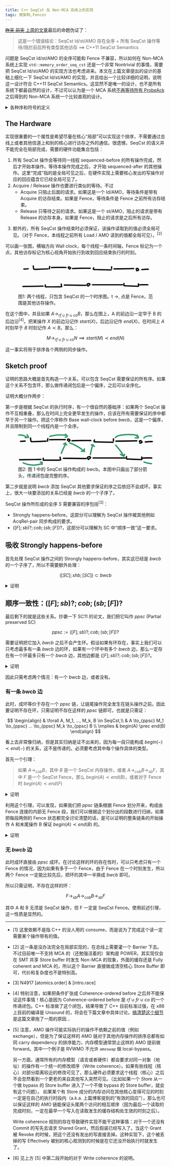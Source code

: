 ```yaml
---
title: C++ SeqCst 在 Non-MCA 系统上的实现
tags: 微架构,Fences
---
```


[<del>昨天</del> <del>前天</del> 上周的文章](seqcst-fences)最后的命题伪证了：

> 这是一个错误结论：SeqCst ld/st/AMO 存在全序 + 所有 SeqCst 操作等待/阻拦前后所有类型其他访存 $\implies$ C++11 SeqCst Semantics

问题是 SeqCst ld/st/AMO 的全序可能和 Fence 不兼容，所以如何在 Non-MCA 系统上实现 `std::memory_order_seq_cst` 还是一个非常 Nontrivial 的事情，需要把 SeqCst ld/st/AMO 的实现方法也考虑进来。本文在上篇文章提出的设计的基础上细化一下 SeqCst ld/st/AMO 的实现，并且给出一个比较详细的证明，说明这一设计符合 C++11 SeqCst Semantics。这显然不是唯一的设计，也不是所有系统下都最自然的设计，不过可以认为是一个 MCA 系统[不再等待所有 ProbeAck](mca) 之后得到的 Non-MCA 系统一个比较直观的设计。

<details>
<summary>各种序和符号的定义</summary>

- $co$: Coherence order，和 C++ 标准中的 Modification order 基本同义。
- $rf$: Read-from，$W \to_{rf} R$ 表示 R 读到了 W 的值，可以理解为 “W 早于 R”。
- $fr$: From-read，部分文献称为 Read-before ($rb$)，$R \to_{fr} W$ 表示 R 读到了 W 在 $co$ 序之前某个操作写入的值，可以理解为“R 早于 W”
- $sw$: Synchronize-with，在本文中狭义解释为一个 Release 操作写入的值被一个 Acquire 操作读到。标准库中有别的 $sw$ 操作，这里不做讨论。
- $cob$: Coherence-ordered before
- $bwcb, ra, ppsc$ 都是本文中定义的关系，分别指 Base wall-clock before, read-after 和 partial preserved SC

分号 ($;$) 表示关系连接，即：

$$
a ; b := \{ (X, Y) \in dom(a) \times codom(b) \mid exists Z, XaZ \land ZbY \}
$$

中括号 ($[S]$) 表示 S 类型的操作上的 Identity 关系，即：

$$
[S] := \{ (X, X) \mid X \in S \}
$$

中括号可以用于固定一个序的两端，例如 $[F]; sb; [F]$ 表示 $sb$ 关系中两端都是 Fence ($F$) 的子关系。
</details>

## The Hardware

实现很重要的一个属性是希望尽量在核心“局部”可以实现这个排序，不需要通过总线上或者其他信道上和别的核心进行访存之外的通信。很遗憾，SeqCst 的语义并不能完全在局部完成，需要的硬件功能集合包括：

1. 所有 SeqCst 操作会等待同一线程 sequenced-before 的所有操作完成，然后才开始本操作。等待本操作完成之后，才开始 sequenced-after 的其他操作。这里“完成”指的是全局可见之后，在硬件实现上需要核心发出的写操作对应的回应蕴含它已经全局可见了。
2. Acquire / Release 操作也要进行类似的等待。不过
    - Acquire 只阻止后面的请求。如果这是一个 ld/AMO，等待条件是带有 Acquire 的访存结束。如果是 Fence，等待条件是 Fence 之前所有访存结束。
    - Release 只等待之前的请求。如果这是一个 st/AMO，阻止的请求是带有 Release 的访存本身。如果是 Fence，阻止的请求是之后所有访存。
<!-- - 额外的，需要 SeqCst st/AMO 操作的全局可见顺序一致。<sup>[2]</sup> -->
3. 额外的，所有 SeqCst 操作结束时必须保证，该操作读取到的值必须全局可见。（对于 Fence，本线程之前所有 Load / AMO 读到的值都全局可见）。<sup>[2]</sup>

可以画一张图，横轴方向 Wall clock，每个线程一条时间轴，Fence 标记为一个点，其他访存标记为核心视角开始执行到收到回应结束执行的时刻。

<figure>
<svg class="inline-svg" xmlns="http://www.w3.org/2000/svg" viewBox="0 0 537 132"><path d="M58.04099965,24.2125931c.01831612,2.39700308.24411632,4.78380396.65564577,7.14554487.37011111,2.12404375.802947,4.46936069,1.78459699,6.40858703,1.13087712,2.234021,3.2974553,2.67184596,5.59620868,2.59166984,2.49481719-.08701445,4.98941147-.18098224,7.48410535-.27147286,9.72933688-.35291455,19.45867378-.70582851,29.1880107-1.05874224,5.57150059-.2020959,11.14300119-.40419172,16.71450179-.60628755,3.20801233-.11636468,3.22339567-5.11692268,0-5-17.95707908.65135966-35.92195827,1.52692424-53.88555819,1.95460085-.1172196.00279076-.62255603.06974832-.76787875.00563999-.18572709-.08193249.05585847.06634112.07680309.09396291-.14822435-.19547841-.23404742-.72871135-.2934682-.92370633-.33900682-1.11248345-.62374045-2.24192328-.85815398-3.38093255-.47263724-2.29653209-.67690801-4.61563242-.69481325-6.95886395-.0245744-3.21601439-5.02463133-3.22346514-5,0h0Z"/><path d="M123.54917305,25.71627823c-1.03128451,3.18371748-1.43214314,6.61611863-1.13397013,9.95022993.11617157,1.29900736,1.06661474,2.5642015,2.5,2.5,1.25466478-.05619659,2.62474984-1.10507208,2.5-2.5-.1372401-1.53459148-.12966177-3.07764058.03685816-4.60975581.00919655-.0866428.01904614-.17321213.02954876-.25970799.03516862-.27940424.02814408-.23063387-.02107363.1463111-.02518379-.1468121.05613941-.37385317.0799431-.51660737.06210037-.37242491.1332162-.74328349.21341405-1.11223578.16666532-.76674812.37491114-1.52267809.61667486-2.26903602.40320327-1.24474409-.46997527-2.7846365-1.74609855-3.07529661-1.37044825-.31214433-2.64358392.41334193-3.07529661,1.74609855h0Z"/><path d="M132.54271059,33.12999448c19.45059166-.52346332,38.9106795-.64325382,58.36624153-.35928521,3.21859898.04697788,3.21987364-4.95300351,0-5-19.45556197-.28396861-38.91564981-.16417811-58.36624153.35928521-3.211205.08642143-3.22399942,5.08676576,0,5h0Z"/><path d="M202.17527059,30.90478704c-.07707293-.0342412-.15037812-.07936919-.22713261-.11299686-.37501539-.16430173.22735883.09859745.22502639.190253.00068544-.02693521-.15216473-.15521727-.17268281-.17177439-.14642545-.11815841.34264127.54735148.18612641.23328872-.02844044-.05706858-.06340127-.11661302-.09684073-.17095667-.19208507-.31216422.15271216.48001825.11782718.2765627-.03134566-.18281364-.09666267-.35623136-.12259018-.54272769l.08930242.66459903c-.02492457-.24291031-.02382671-.47879825.00239722-.72155868l-.08930242.66459903c.01972507-.1375132.04393138-.27322457.08060469-.40738305.01821052-.06675021.03883784-.132745.06188195-.19798437.08903728-.23438796.04495418-.13067792-.1322493.31113011.0544322-.07724425.10544839-.18605154.15208233-.26895388.18978369-.33738323-.47888314.51619442-.06572183.10804564.06064287-.05914522.12367878-.11561899.18910772-.16942129-.34425613.2568385-.41131357.31364036-.20117232.17040557.10203269-.0534268.24032031-.11085528.32704564-.1812248-.40878603.16388143-.49258831.20017053-.25140683.1088673.07887458-.02771754.15861226-.0526781.23921302-.07488166.16288295-.04502193.32781871-.0758883.49460006-.10204446l-.66459903.08930242c.42963808-.05386757.85316021-.04884677,1.28241885.00654346l-.66459903-.08930242c.25701639.04003512.51045095.09280927.75942718.16902743.12340189.03777656.24269045.08964704.36580302.12712263-.69005776-.2100543-.29718955-.12740931-.09635125-.02474979.26021106.13300821.51102986.28427658.75244127.44885742.14171551.09661373.49673106.42170252-.03486491-.04420536.11011262.09650626.22839028.1848887.33941647.28058178.44824052.38633695.86333775.80969185,1.26489471,1.24380201.18410058.19902515.36546946.40063723.54536443.6034688.07334993.08270204.44549232.39849531.12864365.13750435-.13274233-.17812591-.14401191-.18311349-.03380875-.01496273-.13957196-.38902145-.17380484-.45763715-.10269864-.20584707l-.08930242-.66459903c.01737787.09121534.02189121.18304508.01354003.27548924l.08930242-.66459903c-.03841705.24544737-.19992487.47002468.08155191-.09257384-.16044204.32068171.14338045-.13758171.1464127-.16773555-.01510958.15025559-.45632548.45785531-.56439175.55475446-.18478501.16569009-.37659449.32183562-.56811247.47948844-.23682356.19494725.45197743-.32979349.09188891-.07564314-.12159154.08581927-.24188404.17282797-.36520892.2561997-.41055798.27755085-.8380474.53083031-1.27871348.75755997-.13222258.0680306-.26565241.1337918-.40015272.19720048-.08556497.04033866-.50070571.21431643-.10867439.05597204.40715784-.1644541-.06167062.0225787-.11426305.04290857-.13873563.05362897-.27871267.10375264-.41901444.15311126-1.23067107.43295414-2.18198389,1.72836575-1.74609855,3.07529661.39337569,1.21557166,1.75448228,2.21076539,3.07529661,1.74609855,2.09577076-.73729906,4.03806228-1.85370011,5.6417614-3.40481807,1.31943498-1.2761741,1.84208265-3.00961418.99821117-4.71590796-.45820366-.92648001-1.36922023-1.77793474-2.10240072-2.50491401-1.65207571-1.63810252-3.62998982-2.82891383-5.99191953-2.97407421-1.15236012-.07082219-2.33183691.21253871-3.34847378.75046647-1.13991682.60315823-1.91043628,1.59524801-2.37936446,2.76966505-.85043743,2.12989591-.04435174,5.15261682,2.16692582,6.13502123.63477034.28200946,1.22925555.4439989,1.9263969.25202087.57989764-.15969159,1.20833377-.60807206,1.49407768-1.14889971.57467963-1.08769644.37908814-2.85360066-.89687884-3.42047458h0Z"/><path d="M216.54148535,36.96271392c18.41941386-.75837838,36.85462841-1.11827812,55.28964883-1.06862079,5.20804452.0140286,10.41592695.06146098,15.62340385.13926611,3.21861401.04808945,3.21979278-4.95189294,0-5-18.4329622-.27540766-36.87127689-.15205946-55.29866441.38070007-5.20588816.15050894-10.4107389.33440593-15.61438827.54865461-3.20611905.13200482-3.22285512,5.13269389,0,5h0Z"/><path d="M299.03111105,30.24830466c-1.25569175,1.76821072-2.31523615,3.94783201-2.07768435,6.16969264.28931525,2.70601258,2.43790926,4.3177948,5.02077423,4.63214737,2.70515559.32923619,5.51379312.19219039,8.23709964.24980923,2.74758958.05813261,5.49517916.11626525,8.24276874.1743979,11.15687875.23605379,22.31375749.47210786,33.47063623.70816204,6.32778191.13388147,12.65556383.26776297,18.98334574.40164447,3.2187534.06810152,3.21820601-4.93191007,0-5-20.23225023-.42806849-40.46450046-.85613698-60.69675072-1.28420441-1.41542494-.0299471-2.83084989-.0598942-4.24627483-.0898413-1.15805023-.02450164-2.4237871.08867624-3.56431217-.11703431-.31239174-.05634447-.57710479-.2337432-.46009013-.03578419-.05319333-.08998957-.03032556-.38615214.01325946-.62052065.18122009-.97446971.83461163-1.87634765,1.39458157-2.66487306.78220214-1.10146317.19550657-2.78153988-.89687884-3.42047458-1.25357655-.73321517-2.63645764-.20713985-3.42047458.89687884h0Z"/><path d="M370.01218378,27.48128814c-.28565251,2.5402118-.26793812,5.10182694.05281688,7.63784182.08705442.68828642.22137623,1.25691014.73223305,1.76776695.4336057.4336057,1.14501564.76012615,1.76776695.73223305.64655933-.02895947,1.31713952-.24134366,1.76776695-.73223305.41566084-.45279866.81321726-1.12747398.73223305-1.76776695-.32075544-2.5360184-.33846899-5.09763354-.05281688-7.63784182.06687356-.59468408-.32732545-1.36285936-.73223305-1.76776695-.4336057-.4336057-1.14501564-.76012615-1.76776695-.73223305-.64655933.02895947-1.31713952.24134366-1.76776695.73223305-.47609294.51863014-.65396592,1.07176366-.73223305,1.76776695h0Z"/><path d="M381.81524851,38.4777232c20.38371814-.31738413,40.76743628-.63476826,61.15115441-.95215239,5.800245-.09031256,11.60049-.18062511,17.400735-.27093767,3.21432375-.05004854,3.2239749-5.05019881,0-5-20.38371814.31738413-40.76743628.63476826-61.15115441.95215239-5.800245.09031256-11.60049.18062511-17.400735.27093767-3.21432375.05004854-3.2239749,5.05019881,0,5h0Z"/><path d="M472.01839687,35.84255081c.80573722.29581914.43250996.21458361.30514849.11845908-.00571326-.00431201.51047769.45243995.25828748.19986334-.1772498-.17752138.02598836-.11543785.18843098.26717666-.0097624-.02299418-.11944414-.17721247-.10946127-.1809113.01926462-.00713789.26073332.71223026.08248757.14309769-.03300526-.10538467-.06681483-.39140533-.00153613.06135655.0676718.46936001.03424839.11792649.02862795.00039777-.01900572-.39742693-.12165398.69967996-.00138329.11752935.07660545-.37079616-.31820946.53801631-.05171828.1447908.15491995-.22859473-.37191827.40502359-.15809369.19053055.06133025-.06152199.13184884-.12479455.18568674-.1922329.14482933-.18141589-.24309208.17507657-.24909773.17798857.11567769-.05608952.22664291-.15256136.34064455-.21513513.0473565-.02599326.20369557-.1255126.2431004-.12025966.04900142.00653224-.5504091.18951161-.27869648.12733732.1792837-.04102436.3514722-.10745912.53283565-.14487727.10503182-.02166973.42891116-.06849809.00939484-.01141174-.40437812.05502639-.14548629.01801899-.05764452.01415863.22501764-.00988878.44792267-.01946505.6732703-.00898775.11075791.00514957.67545461.06891335.19598021.00560351-.4787462-.06321369.08070101.02455902.18921962.04933881.17223721.03932968.3430028.0860257.51125235.13991521.0841962.02696763.16675309.05926601.25097621.08595048.40261153.12755968-.43931421-.20749075-.16692857-.07668535.30097916.14453662.59528758.29353178.87676995.47414979.1454402.09332421.30952759.1875208.43700238.30454026-.01769055-.01623959-.48373568-.41193708-.19440296-.14072676.08089778.07583074.16696434.14622008.24785302.22223669.23347365.2194111.49978683.46360262.67421565.73395435-.01294092-.02005747-.36277611-.52179786-.15383367-.18598587.04660539.07490412.09945086.14650241.14680558.22096298.09480869.1490772.18329202.30240331.26503085.45903568.04092439.07842152.07697547.15901523.11751774.23752679.19345561.37463377-.11091258-.23432278-.09548635-.23166515.04481656.00772098.15639843.45601916.17000351.50319978.02762586.09580285.16976149.44467196.12455465.53586706-.02298826.04637387-.0320665-.59712802-.04798061-.30973521-.0048273.08717607-.03031564.26968403-.00033508.35355868-.14348489-.40141826.12553338-.5105954.01370173-.25638455.01491949-.03391433.2870907-.5648352.07595722-.22295674.02090685-.03385347.3960035-.47320292.11502503-.19620002.04706656-.04640061.50488475-.3157519.16336819-.15047829-.09682959.04685973-.62600092.27318837-.2126852.12032844.39343953-.14550896.0252802-.01333644-.0731897.02556183-.13427838.05304358-.26892327.10515102-.40402373.15606713-1.94757487.73399409-3.97338269,1.23848687-6.03458864,1.52246655-.57388324.07906594-1.21696142.67535005-1.49407768,1.14889971-.31358395.5358674-.44643885,1.3256252-.25202087,1.9263969.19576179.60492423.5706341,1.18855359,1.14889971,1.49407768.63694467.33652691,1.22025665.34930833,1.9263969.25202087,2.31380496-.31878115,4.58275826-.9170628,6.74515851-1.80194905.75501111-.30896174,1.41649503-.59050236,2.02229643-1.15785788.77712433-.7278058,1.14939912-1.67972268,1.24446573-2.72122433.11409835-1.25000371-.32807583-2.5291758-.87555851-3.63299153-1.02653863-2.06967184-2.93440924-3.56476025-5.05654228-4.38055158-2.08554829-.8017274-4.84744059-.74560096-6.69341403.61680451-1.31857823.97316578-2.21689257,2.44040916-2.08235509,4.12988801.14592292,1.83245365,1.17066479,3.24263973,2.90549024,3.87956522,1.22972505.45148245,2.79257535-.50483024,3.07529661-1.74609855.32183211-1.4129818-.42947189-2.59190903-1.74609855-3.07529661h0Z"/><path d="M22.90500728,39.1802384c5.81841141-.35992492,11.63682281-.71984983,17.45523422-1.07977475,1.34784293-.0833771,2.5-1.08933328,2.5-2.5,0-1.28882103-1.14543309-2.58379304-2.5-2.5-5.81841141.35992492-11.63682281.71984983-17.45523422,1.07977475-1.34784293.0833771-2.5,1.08933328-2.5,2.5,0,1.28882103,1.14543309,2.58379304,2.5,2.5h0Z"/><path d="M492.53726385,41.3699431c8.68734954-1.09794288,17.43433148-1.61275587,26.19049394-1.54147023,3.21817663.02619981,3.22124409-4.97377522,0-5-8.75616577-.07128567-17.50314768.44352776-26.19049394,1.54147023-1.33927612.16926321-2.5,1.02785259-2.5,2.5,0,1.21947426,1.15114907,2.67047331,2.5,2.5h0Z"/><path d="M19.36319162,108.19030085c20.83512651-.35942389,41.67025301-.71884777,62.50537952-1.07827166,5.89360152-.1016697,11.78720304-.20333941,17.68080456-.30500911,3.21391366-.05544278,3.22403086-5.05561731,0-5-20.83512651.35942389-41.67025301.71884777-62.50537952,1.07827166-5.89360152.1016697-11.78720304.20333941-17.68080456.30500911-3.21391366.05544278-3.22403086,5.05561731,0,5h0Z"/><path d="M105.79053182,99.75850186c-.01998844,2.20209082-.30872372,4.59282696.04127701,6.77016588.44390899,2.76153804,2.85320788,3.21695716,5.21114213,3.21051279,4.72125486-.01290346,9.44250972-.02580686,14.16376458-.03871022,9.52533863-.02603309,19.05067727-.05206601,28.5760159-.07809887,5.46671605-.0149406,10.9334321-.02988117,16.40014815-.04482175,3.21685852-.0087917,3.22294641-5.00880834,0-5-10.27079987.02807017-20.54159974.05614034-30.8123996.08421065-5.13539998.01403515-10.27079996.02807034-15.40619993.04210558-2.48487098.00679125-4.96974195.0135825-7.45461293.02037377-1.32526453.00362201-2.65052905.00724403-3.97579358.01086605-.66261434.00181096-1.32528101.0061521-1.98789679.00543303-.27024318.00362944-.54045811.00254317-.81064477-.0032588.04831326.00884908.09079849-.00576876.12745569-.04385352l.89687884.89687884c-.01758802.35369166-.02447199.30160948-.02065189-.15624656l.0085862-.94592615.0128793-1.41888922.03005169-3.31074152c.02921218-3.21825449-4.97076233-3.221062-5,0h0Z"/><path d="M169.33777167,96.6177761l1.97495495,10.35106969c.24560923,1.28727913,1.86206884,2.13871573,3.07529661,1.74609855,1.37378735-.44457646,2.00924605-1.6960965,1.74609855-3.07529661l-1.97495495-10.35106969c-.24560923-1.28727913-1.86206884-2.13871573-3.07529661-1.74609855-1.37378735.44457646-2.00924605,1.6960965-1.74609855,3.07529661h0Z"/><path d="M184.09419894,102.60364057c22.2379562.28592703,44.4759124.57185407,66.71386859.8577811,6.30628609.08108379,12.61257217.16216757,18.91885826.24325136,3.21851164.04138238,3.22026904-4.95859503,0-5-22.2379562-.28592703-44.4759124-.57185407-66.71386859-.8577811-6.30628609-.08108379-12.61257217-.16216757-18.91885826-.24325136-3.21851164-.04138238-3.22026904,4.95859503,0,5h0Z"/><path d="M280.21209981,101.75808844c-.19199615-.02719993-.37511151-.08818876-.5639309-.12124936-.31757925-.0556053.423985.23299648.1445053.07042427-.07014268-.04080171-.14589398-.07350817-.21656043-.11392045-.06737505-.03853001-.60912542-.395169-.29122486-.17954311.29752072.20180263.00386216-.01089573-.06751108-.07657043-.10459772-.09624649-.20596746-.19577829-.30455268-.2982004-.13934114-.14476422-.27251844-.29543101-.40205359-.44897528-.05565697-.0659729-.10967249-.13321785-.16485522-.19957668-.11984611-.14411842-.14276491-.32449066.07458263.09956031-.19136643-.3733611-.51852821-.70912903-.73945426-1.07108536-.10885169-.17833822-.21282233-.35973378-.30863382-.54544925-.02930812-.05680917-.12224811-.30249758-.15615573-.32038065.02016674.01063605.16055087.45061871.08413851.19130253-.05587238-.18961084-.11288335-.38474207-.17567024-.5718642-.08126546-.24219336.08827364-.24600282.00796461.17747143.0169815-.08954449-.00776879-.22758669-.01325759-.31999127-.02585644-.43529592-.08627654.53577593.02094551-.03076063.05876148-.31048207-.23807022.42891969-.05806879.16019196.14850992-.22171343-.13875677.1591026-.14290167.15832916.06903542.01288211.16963052-.24556467.25299887-.2496321.00548413-.00026756-.51984918.32243659-.07127821.07607307.21159062-.11620951.41792523-.23542023.63615536-.33985022.09051115-.04331243.18388372-.08160206.27375204-.12610323.32860205-.16271782-.38733181.14072456-.04201768.01735186.22072226-.07885893.43759868-.16786807.65981852-.24312907.47586341-.16116451.96023621-.29656548,1.45068528-.40550357.2291897-.0509074.45968099-.09096689.69004387-.13540102.14445897-.02786434.42373312-.14647088-.06826313.00155086.08976867-.02700776.20623403-.02414145.29949805-.03372411.42225023-.04338522.84750091-.07241913,1.2721893-.06173854.16003778.00402483.4290836.07306202.58171346.03780196-.00069494.00016054-.5508683-.10856661-.30204033-.04042065.06899199.01889468.14523139.02437785.2155785.03837904.18880898.03757867.37647279.08384679.56036495.14092954.06432295.01996676.13634528.05699427.20236618.0680088.28215253.04707263-.50877535-.26972357-.1457278-.0619826.1322784.07569158.27566645.17892363.41263255.23936716.20542219.09065339-.22903649-.16699939-.23897053-.1896686.01397633.03189361.15352564.14719439.19340607.18089569.30489636.25765537-.29138022-.47650468-.03057752-.03214503.02667748.0454535.05733628.14426465.09563004.17830908-.14536326-.37141069-.18648375-.45912317-.12336148-.26313745.01778455.05158915.03189156.10416449.04232104.15772602.11226546.30316075.00592696-.50354656-.02814971-.18398656.00319728.0538324.00307205.10765714-.00037567.16147423-.00951101.19575677.00629278.10860303.04741137-.26146122-.03220988.06261617-.03589037.17029185-.05399594.23944496-.07037168.26878032-.2158113.27528028.05826309-.05243032-.06487393.07756973-.24111993.59495465-.3289039.58117675-.02104744-.00330345.33494852-.37639412.13673849-.17550331-.10062858.10198957-.19182043.21316231-.29543732.31287754-.03242151.03120069-.27001297.2422811-.270429.24154417-.01388804-.02460073.41859361-.28965371.07315476-.06246951-.20316795.13361713-.40562415.26543286-.61695909.3860028-.4772856.27229901-.9763012.50416718-1.47420451.73563936-1.18944929.55296764-1.58115732,2.35910581-.89687884,3.42047458.78999647,1.22534555,2.14814871,1.48837529,3.42047458.89687884,2.58277485-1.20071611,5.07361625-3.06815691,5.19808647-6.18138448.11086152-2.77284904-2.15474001-4.87159744-4.75110291-5.32465783-2.78513674-.48600107-5.62549248.12458137-8.19041533,1.2348381-1.51997653.65793954-2.78234271,1.60802391-3.3821299,3.20783626-.51451577,1.3723679-.25326675,2.85692004.30013215,4.16827644.56820473,1.34644089,1.42755714,2.5414672,2.38591429,3.64030287.96384796,1.10513134,2.30850313,2.1122066,3.79538575,2.32285199.69468418.09841531,1.29463712.11767828,1.9263969-.25202087.51858402-.30346989,1.01315141-.89808409,1.14889971-1.49407768.26884528-1.18034675-.36135178-2.87912072-1.74609855-3.07529661h0Z"/><path d="M295.90981265,101.4397384h120.27272727c3.2172614,0,3.22259025-5,0-5h-120.27272727c-3.2172614,0-3.22259025,5,0,5h0Z"/><path d="M419.21667136,93.09331867c-.30863375,2.19593144-.45810535,4.36793616-.24177809,6.58136297.19629131,2.00842212.47178918,4.1407421,2.45122717,5.18165195.95923555.50442486,2.07855958.50264875,3.13521572.54356839,1.16559527.04513838,2.33119055.09027677,3.49678582.13541515,2.24793374.0870526,4.49586749.1741052,6.74380123.2611578,8.99173496.34821041,17.98346991.69642085,26.97520487,1.0446313,5.16192191.19989859,10.32384383.39979719,15.48576574.59969579,3.21780387.12461143,3.21238495-4.87559842,0-5-10.40710064-.40302137-20.81420127-.80604273-31.22130191-1.20906407-5.16192192-.19989858-10.32384385-.39979715-15.48576577-.59969571-1.24885208-.04836255-2.49770416-.09672511-3.74655624-.14508766-.66605444-.02579336-1.33210889-.05158672-1.99816333-.07738008-.33302722-.01289668-.66605444-.02579336-.99908166-.03869004-.63802482-.09786557-.53359849.04363958.313279.42451545.14168437-.12378777-.24609978-2.43318016-.25587457-2.77848906-.03381714-1.19464001.00212017-2.40962428.16863719-3.59439411.18767609-1.33531678-.32597095-2.68508622-1.74609855-3.07529661-1.17038449-.32158814-2.88617355.40048656-3.07529661,1.74609855h0Z"/><path d="M476.68253993,95.39428385v9.27272727c0,1.307694,1.14988643,2.56047175,2.5,2.5,1.35450499-.06066844,2.5-1.09845912,2.5-2.5v-9.27272727c0-1.307694-1.14988643-2.56047175-2.5-2.5-1.35450499.06066844-2.5,1.09845912-2.5,2.5h0Z"/><path d="M483.53796372,101.78282955c11.08758704-.44467996,22.18603589-.54070758,33.27965714-.28794712,3.21874882.07333696,3.21774993-4.9266858,0-5-11.09362154-.25276046-22.19207038-.15673283-33.27965714.28794712-3.20654419.12860201-3.22298592,5.12926142,0,5h0Z"/></svg>
<figcaption>
图1: 两个线程，只包含 SeqCst 的一个时序图。t ->, 点是 Fence，范围是其他访存操作。
</figcaption>
</figure>

在这个图中，并且如果 $A \rightarrow_{rf \cup fr \cup co} B$，那么在图上，A 的前边沿一定早于 B 的后边沿<sup>[4]</sup>。把某操作 $X$ 的前边沿记作 $start(X)$，后边沿记作 $end(X)$，在时间上 $A$ 时刻早于 $B$ 时刻记作 $A \prec B$。那么：

$$
M \to_{rf \cup fr \cup co} N \implies start(M) \prec end(N)
$$

这一事实将用于排序各个两侧的同步操作。

## Sketch proof

证明的思路大概是首先构造一个关系，可以包含 SeqCst 需要保证的所有序。如果这个关系不包含环，那么做传递闭包后是一个偏序，之后可以全序化。

证明大概分作两步：

第一步是根据 SeqCst 的执行时序，有一个很自然的基础序：如果两个 SeqCst 操作不互相重叠，那么在时间上完全更早发生的操作，应该在所有需要保证的序中都早于另一个操作。把这个序称作 Base wall-clock before $bwcb$，这是一个偏序，并且限制到同一个线程内是一个全序。

<figure>
<svg class="inline-svg" xmlns="http://www.w3.org/2000/svg" viewBox="0 0 507.49214873 120.67295622"><defs><style>.cls-1{fill:#319966;}</style></defs><path d="M44.39060769,16.86760121c.01831612,2.39700308.24411632,4.78380396.65564577,7.14554487.37011111,2.12404375.802947,4.46936069,1.78459699,6.40858703,1.13087712,2.234021,3.2974553,2.67184596,5.59620868,2.59166984,2.49481719-.08701445,4.98941147-.18098224,7.48410535-.27147286,9.72933688-.35291455,19.45867378-.70582851,29.1880107-1.05874224,5.57150059-.2020959,11.14300119-.40419172,16.71450179-.60628755,3.20801233-.11636468,3.22339567-5.11692268,0-5-17.95707908.65135966-35.92195827,1.52692424-53.88555819,1.95460085-.1172196.00279076-.62255603.06974832-.76787875.00563999-.18572709-.08193249.05585847.06634112.07680309.09396291-.14822435-.19547841-.23404742-.72871135-.2934682-.92370633-.33900682-1.11248345-.62374045-2.24192328-.85815398-3.38093255-.47263724-2.29653209-.67690801-4.61563242-.69481325-6.95886395-.0245744-3.21601439-5.02463133-3.22346514-5,0h0Z"/><path d="M109.89878108,18.37128634c-1.03128451,3.18371748-1.43214314,6.61611863-1.13397013,9.95022993.11617157,1.29900736,1.06661474,2.5642015,2.5,2.5,1.25466478-.05619659,2.62474984-1.10507208,2.5-2.5-.1372401-1.53459148-.12966177-3.07764058.03685816-4.60975581.00919655-.0866428.01904614-.17321213.02954876-.25970799.03516862-.27940424.02814408-.23063387-.02107363.1463111-.02518379-.1468121.05613941-.37385317.0799431-.51660737.06210037-.37242491.1332162-.74328349.21341405-1.11223578.16666532-.76674812.37491114-1.52267809.61667486-2.26903602.40320327-1.24474409-.46997527-2.7846365-1.74609855-3.07529661-1.37044825-.31214433-2.64358392.41334193-3.07529661,1.74609855h0Z"/><path d="M118.89231863,25.7850026c19.45059166-.52346332,38.9106795-.64325382,58.36624153-.35928521,3.21859898.04697788,3.21987364-4.95300351,0-5-19.45556197-.28396861-38.91564981-.16417811-58.36624153.35928521-3.211205.08642143-3.22399942,5.08676576,0,5h0Z"/><path d="M188.52487863,23.55979516c-.07707293-.0342412-.15037812-.07936919-.22713261-.11299686-.37501539-.16430173.22735883.09859745.22502639.190253.00068544-.02693521-.15216473-.15521727-.17268281-.17177439-.14642545-.11815841.34264127.54735148.18612641.23328872-.02844044-.05706858-.06340127-.11661302-.09684073-.17095667-.19208507-.31216422.15271216.48001825.11782718.2765627-.03134566-.18281364-.09666267-.35623136-.12259018-.54272769l.08930242.66459903c-.02492457-.24291031-.02382671-.47879825.00239722-.72155868l-.08930242.66459903c.01972507-.1375132.04393138-.27322457.08060469-.40738305.01821052-.06675021.03883784-.132745.06188195-.19798437.08903728-.23438796.04495418-.13067792-.1322493.31113011.0544322-.07724425.10544839-.18605154.15208233-.26895388.18978369-.33738323-.47888314.51619442-.06572183.10804564.06064287-.05914522.12367878-.11561899.18910772-.16942129-.34425613.2568385-.41131357.31364036-.20117232.17040557.10203269-.0534268.24032031-.11085528.32704564-.1812248-.40878603.16388143-.49258831.20017053-.25140683.1088673.07887458-.02771754.15861226-.0526781.23921302-.07488166.16288295-.04502193.32781871-.0758883.49460006-.10204446l-.66459903.08930242c.42963808-.05386757.85316021-.04884677,1.28241885.00654346l-.66459903-.08930242c.25701639.04003512.51045095.09280927.75942718.16902743.12340189.03777656.24269045.08964704.36580302.12712263-.69005776-.2100543-.29718955-.12740931-.09635125-.02474979.26021106.13300821.51102986.28427658.75244127.44885742.14171551.09661373.49673106.42170252-.03486491-.04420536.11011262.09650626.22839028.1848887.33941647.28058178.44824052.38633695.86333775.80969185,1.26489471,1.24380201.18410058.19902515.36546946.40063723.54536443.6034688.07334993.08270204.44549232.39849531.12864365.13750435-.13274233-.17812591-.14401191-.18311349-.03380875-.01496273-.13957196-.38902145-.17380484-.45763715-.10269864-.20584707l-.08930242-.66459903c.01737787.09121534.02189121.18304508.01354003.27548924l.08930242-.66459903c-.03841705.24544737-.19992487.47002468.08155191-.09257384-.16044204.32068171.14338045-.13758171.1464127-.16773555-.01510958.15025559-.45632548.45785531-.56439175.55475446-.18478501.16569009-.37659449.32183562-.56811247.47948844-.23682356.19494725.45197743-.32979349.09188891-.07564314-.12159154.08581927-.24188404.17282797-.36520892.2561997-.41055798.27755085-.8380474.53083031-1.27871348.75755997-.13222258.0680306-.26565241.1337918-.40015272.19720048-.08556497.04033866-.50070571.21431643-.10867439.05597204.40715784-.1644541-.06167062.0225787-.11426305.04290857-.13873563.05362897-.27871267.10375264-.41901444.15311126-1.23067107.43295414-2.18198389,1.72836575-1.74609855,3.07529661.39337569,1.21557166,1.75448228,2.21076539,3.07529661,1.74609855,2.09577076-.73729906,4.03806228-1.85370011,5.6417614-3.40481807,1.31943498-1.2761741,1.84208265-3.00961418.99821117-4.71590796-.45820366-.92648001-1.36922023-1.77793474-2.10240072-2.50491401-1.65207571-1.63810252-3.62998982-2.82891383-5.99191953-2.97407421-1.15236012-.07082219-2.33183691.21253871-3.34847378.75046647-1.13991682.60315823-1.91043628,1.59524801-2.37936446,2.76966505-.85043743,2.12989591-.04435174,5.15261682,2.16692582,6.13502123.63477034.28200946,1.22925555.4439989,1.9263969.25202087.57989764-.15969159,1.20833377-.60807206,1.49407768-1.14889971.57467963-1.08769644.37908814-2.85360066-.89687884-3.42047458h0Z"/><path d="M202.89109339,29.61772203c18.41941386-.75837838,36.85462841-1.11827812,55.28964883-1.06862079,5.20804452.0140286,10.41592695.06146098,15.62340385.13926611,3.21861401.04808945,3.21979278-4.95189294,0-5-18.4329622-.27540766-36.87127689-.15205946-55.29866441.38070007-5.20588816.15050894-10.4107389.33440593-15.61438827.54865461-3.20611905.13200482-3.22285512,5.13269389,0,5h0Z"/><path d="M285.38071908,22.90331278c-1.25569175,1.76821072-2.31523615,3.94783201-2.07768435,6.16969264.28931525,2.70601258,2.43790926,4.3177948,5.02077423,4.63214737,2.70515559.32923619,5.51379312.19219039,8.23709964.24980923,2.74758958.05813261,5.49517916.11626525,8.24276874.1743979,11.15687875.23605379,22.31375749.47210786,33.47063623.70816204,6.32778191.13388147,12.65556383.26776297,18.98334574.40164447,3.2187534.06810152,3.21820601-4.93191007,0-5-20.23225023-.42806849-40.46450046-.85613698-60.69675072-1.28420441-1.41542494-.0299471-2.83084989-.0598942-4.24627483-.0898413-1.15805023-.02450164-2.4237871.08867624-3.56431217-.11703431-.31239174-.05634447-.57710479-.2337432-.46009013-.03578419-.05319333-.08998957-.03032556-.38615214.01325946-.62052065.18122009-.97446971.83461163-1.87634765,1.39458157-2.66487306.78220214-1.10146317.19550657-2.78153988-.89687884-3.42047458-1.25357655-.73321517-2.63645764-.20713985-3.42047458.89687884h0Z"/><path d="M356.36179182,20.13629626c-.28565251,2.5402118-.26793812,5.10182694.05281688,7.63784182.08705442.68828642.22137623,1.25691014.73223305,1.76776695.4336057.4336057,1.14501564.76012615,1.76776695.73223305.64655933-.02895947,1.31713952-.24134366,1.76776695-.73223305.41566084-.45279866.81321726-1.12747398.73223305-1.76776695-.32075544-2.5360184-.33846899-5.09763354-.05281688-7.63784182.06687356-.59468408-.32732545-1.36285936-.73223305-1.76776695-.4336057-.4336057-1.14501564-.76012615-1.76776695-.73223305-.64655933.02895947-1.31713952.24134366-1.76776695.73223305-.47609294.51863014-.65396592,1.07176366-.73223305,1.76776695h0Z"/><path d="M368.16485655,31.13273132c20.38371814-.31738413,40.76743628-.63476826,61.15115441-.95215239,5.800245-.09031256,11.60049-.18062511,17.400735-.27093767,3.21432375-.05004854,3.2239749-5.05019881,0-5-20.38371814.31738413-40.76743628.63476826-61.15115441.95215239-5.800245.09031256-11.60049.18062511-17.400735.27093767-3.21432375.05004854-3.2239749,5.05019881,0,5h0Z"/><path d="M458.36800491,28.49755893c.80573722.29581914.43250996.21458361.30514849.11845908-.00571326-.00431201.51047769.45243995.25828748.19986334-.1772498-.17752138.02598836-.11543785.18843098.26717666-.0097624-.02299418-.11944414-.17721247-.10946127-.1809113.01926462-.00713789.26073332.71223026.08248757.14309769-.03300526-.10538467-.06681483-.39140533-.00153613.06135655.0676718.46936001.03424839.11792649.02862795.00039777-.01900572-.39742693-.12165398.69967996-.00138329.11752935.07660545-.37079616-.31820946.53801631-.05171828.1447908.15491995-.22859473-.37191827.40502359-.15809369.19053055.06133025-.06152199.13184884-.12479455.18568674-.1922329.14482933-.18141589-.24309208.17507657-.24909773.17798857.11567769-.05608952.22664291-.15256136.34064455-.21513513.0473565-.02599326.20369557-.1255126.2431004-.12025966.04900142.00653224-.5504091.18951161-.27869648.12733732.1792837-.04102436.3514722-.10745912.53283565-.14487727.10503182-.02166973.42891116-.06849809.00939484-.01141174-.40437812.05502639-.14548629.01801899-.05764452.01415863.22501764-.00988878.44792267-.01946505.6732703-.00898775.11075791.00514957.67545461.06891335.19598021.00560351-.4787462-.06321369.08070101.02455902.18921962.04933881.17223721.03932968.3430028.0860257.51125235.13991521.0841962.02696763.16675309.05926601.25097621.08595048.40261153.12755968-.43931421-.20749075-.16692857-.07668535.30097916.14453662.59528758.29353178.87676995.47414979.1454402.09332421.30952759.1875208.43700238.30454026-.01769055-.01623959-.48373568-.41193708-.19440296-.14072676.08089778.07583074.16696434.14622008.24785302.22223669.23347365.2194111.49978683.46360262.67421565.73395435-.01294092-.02005747-.36277611-.52179786-.15383367-.18598587.04660539.07490412.09945086.14650241.14680558.22096298.09480869.1490772.18329202.30240331.26503085.45903568.04092439.07842152.07697547.15901523.11751774.23752679.19345561.37463377-.11091258-.23432278-.09548635-.23166515.04481656.00772098.15639843.45601916.17000351.50319978.02762586.09580285.16976149.44467196.12455465.53586706-.02298826.04637387-.0320665-.59712802-.04798061-.30973521-.0048273.08717607-.03031564.26968403-.00033508.35355868-.14348489-.40141826.12553338-.5105954.01370173-.25638455.01491949-.03391433.2870907-.5648352.07595722-.22295674.02090685-.03385347.3960035-.47320292.11502503-.19620002.04706656-.04640061.50488475-.3157519.16336819-.15047829-.09682959.04685973-.62600092.27318837-.2126852.12032844.39343953-.14550896.0252802-.01333644-.0731897.02556183-.13427838.05304358-.26892327.10515102-.40402373.15606713-1.94757487.73399409-3.97338269,1.23848687-6.03458864,1.52246655-.57388324.07906594-1.21696142.67535005-1.49407768,1.14889971-.31358395.5358674-.44643885,1.3256252-.25202087,1.9263969.19576179.60492423.5706341,1.18855359,1.14889971,1.49407768.63694467.33652691,1.22025665.34930833,1.9263969.25202087,2.31380496-.31878115,4.58275826-.9170628,6.74515851-1.80194905.75501111-.30896174,1.41649503-.59050236,2.02229643-1.15785788.77712433-.7278058,1.14939912-1.67972268,1.24446573-2.72122433.11409835-1.25000371-.32807583-2.5291758-.87555851-3.63299153-1.02653863-2.06967184-2.93440924-3.56476025-5.05654228-4.38055158-2.08554829-.8017274-4.84744059-.74560096-6.69341403.61680451-1.31857823.97316578-2.21689257,2.44040916-2.08235509,4.12988801.14592292,1.83245365,1.17066479,3.24263973,2.90549024,3.87956522,1.22972505.45148245,2.79257535-.50483024,3.07529661-1.74609855.32183211-1.4129818-.42947189-2.59190903-1.74609855-3.07529661h0Z"/><path d="M9.25461532,31.83524652c5.81841141-.35992492,11.63682281-.71984983,17.45523422-1.07977475,1.34784293-.0833771,2.5-1.08933328,2.5-2.5,0-1.28882103-1.14543309-2.58379304-2.5-2.5-5.81841141.35992492-11.63682281.71984983-17.45523422,1.07977475-1.34784293.0833771-2.5,1.08933328-2.5,2.5,0,1.28882103,1.14543309,2.58379304,2.5,2.5h0Z"/><path d="M478.88687189,34.02495122c8.68734954-1.09794288,17.43433148-1.61275587,26.19049394-1.54147023,3.21817663.02619981,3.22124409-4.97377522,0-5-8.75616577-.07128567-17.50314768.44352776-26.19049394,1.54147023-1.33927612.16926321-2.5,1.02785259-2.5,2.5,0,1.21947426,1.15114907,2.67047331,2.5,2.5h0Z"/><path d="M5.71279965,100.84530897c20.83512651-.35942389,41.67025301-.71884777,62.50537952-1.07827166,5.89360152-.1016697,11.78720304-.20333941,17.68080456-.30500911,3.21391366-.05544278,3.22403086-5.05561731,0-5-20.83512651.35942389-41.67025301.71884777-62.50537952,1.07827166-5.89360152.1016697-11.78720304.20333941-17.68080456.30500911-3.21391366.05544278-3.22403086,5.05561731,0,5h0Z"/><path d="M92.14013986,92.41350998c-.01998844,2.20209082-.30872372,4.59282696.04127701,6.77016588.44390899,2.76153804,2.85320788,3.21695716,5.21114213,3.21051279,4.72125486-.01290346,9.44250972-.02580686,14.16376458-.03871022,9.52533863-.02603309,19.05067727-.05206601,28.5760159-.07809887,5.46671605-.0149406,10.9334321-.02988117,16.40014815-.04482175,3.21685852-.0087917,3.22294641-5.00880834,0-5-10.27079987.02807017-20.54159974.05614034-30.8123996.08421065-5.13539998.01403515-10.27079996.02807034-15.40619993.04210558-2.48487098.00679125-4.96974195.0135825-7.45461293.02037377-1.32526453.00362201-2.65052905.00724403-3.97579358.01086605-.66261434.00181096-1.32528101.0061521-1.98789679.00543303-.27024318.00362944-.54045811.00254317-.81064477-.0032588.04831326.00884908.09079849-.00576876.12745569-.04385352l.89687884.89687884c-.01758802.35369166-.02447199.30160948-.02065189-.15624656l.0085862-.94592615.0128793-1.41888922.03005169-3.31074152c.02921218-3.21825449-4.97076233-3.221062-5,0h0Z"/><path d="M155.68737971,89.27278421c.65831832,3.45035656,1.31663664,6.90071313,1.97495495,10.35106969.24560923,1.28727913,1.86206884,2.13871573,3.07529661,1.74609855,1.37378735-.44457646,2.00924605-1.6960965,1.74609855-3.07529661-.65831832-3.45035656-1.31663664-6.90071313-1.97495495-10.35106969-.24560923-1.28727913-1.86206884-2.13871573-3.07529661-1.74609855-1.37378735.44457646-2.00924605,1.6960965-1.74609855,3.07529661h0Z"/><path d="M170.44380698,95.25864868c22.2379562.28592703,44.4759124.57185407,66.71386859.8577811,6.30628609.08108379,12.61257217.16216757,18.91885826.24325136,3.21851164.04138238,3.22026904-4.95859503,0-5-22.2379562-.28592703-44.4759124-.57185407-66.71386859-.8577811-6.30628609-.08108379-12.61257217-.16216757-18.91885826-.24325136-3.21851164-.04138238-3.22026904,4.95859503,0,5h0Z"/><path d="M266.56170785,94.41309655c-.19199615-.02719993-.37511151-.08818876-.5639309-.12124936-.31757925-.0556053.423985.23299648.1445053.07042427-.07014268-.04080171-.14589398-.07350817-.21656043-.11392045-.06737505-.03853001-.60912542-.395169-.29122486-.17954311.29752072.20180263.00386216-.01089573-.06751108-.07657043-.10459772-.09624649-.20596746-.19577829-.30455268-.2982004-.13934114-.14476422-.27251844-.29543101-.40205359-.44897528-.05565697-.0659729-.10967249-.13321785-.16485522-.19957668-.11984611-.14411842-.14276491-.32449066.07458263.09956031-.19136643-.3733611-.51852821-.70912903-.73945426-1.07108536-.10885169-.17833822-.21282233-.35973378-.30863382-.54544925-.02930812-.05680917-.12224811-.30249758-.15615573-.32038065.02016674.01063605.16055087.45061871.08413851.19130253-.05587238-.18961084-.11288335-.38474207-.17567024-.5718642-.08126546-.24219336.08827364-.24600282.00796461.17747143.0169815-.08954449-.00776879-.22758669-.01325759-.31999127-.02585644-.43529592-.08627654.53577593.02094551-.03076063.05876148-.31048207-.23807022.42891969-.05806879.16019196.14850992-.22171343-.13875677.1591026-.14290167.15832916.06903542.01288211.16963052-.24556467.25299887-.2496321.00548413-.00026756-.51984918.32243659-.07127821.07607307.21159062-.11620951.41792523-.23542023.63615536-.33985022.09051115-.04331243.18388372-.08160206.27375204-.12610323.32860205-.16271782-.38733181.14072456-.04201768.01735186.22072226-.07885893.43759868-.16786807.65981852-.24312907.47586341-.16116451.96023621-.29656548,1.45068528-.40550357.2291897-.0509074.45968099-.09096689.69004387-.13540102.14445897-.02786434.42373312-.14647088-.06826313.00155086.08976867-.02700776.20623403-.02414145.29949805-.03372411.42225023-.04338522.84750091-.07241913,1.2721893-.06173854.16003778.00402483.4290836.07306202.58171346.03780196-.00069494.00016054-.5508683-.10856661-.30204033-.04042065.06899199.01889468.14523139.02437785.2155785.03837904.18880898.03757867.37647279.08384679.56036495.14092954.06432295.01996676.13634528.05699427.20236618.0680088.28215253.04707263-.50877535-.26972357-.1457278-.0619826.1322784.07569158.27566645.17892363.41263255.23936716.20542219.09065339-.22903649-.16699939-.23897053-.1896686.01397633.03189361.15352564.14719439.19340607.18089569.30489636.25765537-.29138022-.47650468-.03057752-.03214503.02667748.0454535.05733628.14426465.09563004.17830908-.14536326-.37141069-.18648375-.45912317-.12336148-.26313745.01778455.05158915.03189156.10416449.04232104.15772602.11226546.30316075.00592696-.50354656-.02814971-.18398656.00319728.0538324.00307205.10765714-.00037567.16147423-.00951101.19575677.00629278.10860303.04741137-.26146122-.03220988.06261617-.03589037.17029185-.05399594.23944496-.07037168.26878032-.2158113.27528028.05826309-.05243032-.06487393.07756973-.24111993.59495465-.3289039.58117675-.02104744-.00330345.33494852-.37639412.13673849-.17550331-.10062858.10198957-.19182043.21316231-.29543732.31287754-.03242151.03120069-.27001297.2422811-.270429.24154417-.01388804-.02460073.41859361-.28965371.07315476-.06246951-.20316795.13361713-.40562415.26543286-.61695909.3860028-.4772856.27229901-.9763012.50416718-1.47420451.73563936-1.18944929.55296764-1.58115732,2.35910581-.89687884,3.42047458.78999647,1.22534555,2.14814871,1.48837529,3.42047458.89687884,2.58277485-1.20071611,5.07361625-3.06815691,5.19808647-6.18138448.11086152-2.77284904-2.15474001-4.87159744-4.75110291-5.32465783-2.78513674-.48600107-5.62549248.12458137-8.19041533,1.2348381-1.51997653.65793954-2.78234271,1.60802391-3.3821299,3.20783626-.51451577,1.3723679-.25326675,2.85692004.30013215,4.16827644.56820473,1.34644089,1.42755714,2.5414672,2.38591429,3.64030287.96384796,1.10513134,2.30850313,2.1122066,3.79538575,2.32285199.69468418.09841531,1.29463712.11767828,1.9263969-.25202087.51858402-.30346989,1.01315141-.89808409,1.14889971-1.49407768.26884528-1.18034675-.36135178-2.87912072-1.74609855-3.07529661h0Z"/><path d="M282.25942069,94.09474651h120.27272727c3.2172614,0,3.22259025-5,0-5h-120.27272727c-3.2172614,0-3.22259025,5,0,5h0Z"/><path d="M405.56627939,85.74832678c-.30863375,2.19593144-.45810535,4.36793616-.24177809,6.58136297.19629131,2.00842212.47178918,4.1407421,2.45122717,5.18165195.95923555.50442486,2.07855958.50264875,3.13521572.54356839,1.16559527.04513838,2.33119055.09027677,3.49678582.13541515,2.24793374.0870526,4.49586749.1741052,6.74380123.2611578,8.99173496.34821041,17.98346991.69642085,26.97520487,1.0446313,5.16192191.19989859,10.32384383.39979719,15.48576574.59969579,3.21780387.12461143,3.21238495-4.87559842,0-5-10.40710064-.40302137-20.81420127-.80604273-31.22130191-1.20906407-5.16192192-.19989858-10.32384385-.39979715-15.48576577-.59969571-1.24885208-.04836255-2.49770416-.09672511-3.74655624-.14508766-.66605444-.02579336-1.33210889-.05158672-1.99816333-.07738008-.33302722-.01289668-.66605444-.02579336-.99908166-.03869004-.63802482-.09786557-.53359849.04363958.313279.42451545.14168437-.12378777-.24609978-2.43318016-.25587457-2.77848906-.03381714-1.19464001.00212017-2.40962428.16863719-3.59439411.18767609-1.33531678-.32597095-2.68508622-1.74609855-3.07529661-1.17038449-.32158814-2.88617355.40048656-3.07529661,1.74609855h0Z"/><path d="M463.03214796,88.04929197v9.27272727c0,1.307694,1.14988643,2.56047175,2.5,2.5,1.35450499-.06066844,2.5-1.09845912,2.5-2.5v-9.27272727c0-1.307694-1.14988643-2.56047175-2.5-2.5-1.35450499.06066844-2.5,1.09845912-2.5,2.5h0Z"/><path d="M469.88757175,94.43783767c11.08758704-.44467996,22.18603589-.54070758,33.27965714-.28794712,3.21874882.07333696,3.21774993-4.9266858,0-5-11.09362154-.25276046-22.19207038-.15673283-33.27965714.28794712-3.20654419.12860201-3.22298592,5.12926142,0,5h0Z"/><path class="cls-1" d="M176.84592572,37.10557417c-6.02703392,11.89769586-11.57032165,24.03075489-16.65573509,36.35998377-.51506454,1.24873792.55752711,2.74871122,1.74609855,3.07529661,1.43584806.39452993,2.55830114-.49267921,3.07529661-1.74609855,4.91998097-11.92814945,10.3210246-23.65552587,16.15169335-35.16558609,1.45077884-2.86391708-2.86135988-5.39780694-4.31735343-2.52359574h0Z"/><path class="cls-1" d="M178.53375923,33.15545396c-2.92086284,1.00813302-5.74062537,2.32829836-8.35329395,3.97999115-1.10448225.69823834-1.64612922,2.25832936-.89687884,3.42047458.71285336,1.10569064,2.23798701,1.64443106,3.42047458.89687884,1.71465957-1.08398396,3.51229184-2.02575397,5.37924125-2.81917157l-.59719884.25202087c.78237251-.3289405,1.57458394-.63189601,2.37685386-.90879871.61920597-.21371835,1.15595203-.57109426,1.49407768-1.14889971.31358395-.5358674.44643885-1.3256252.25202087-1.9263969-.39540351-1.22183782-1.75171933-2.20292999-3.07529661-1.74609855h0Z"/><path class="cls-1" d="M175.53998188,39.34504367c.24422185.17732039.48590342.35793133.72515484.54190063l-.50596908-.39090976c1.83117959,1.41809027,3.4911153,3.04420174,4.94587576,4.84641796.37721231.4673059,1.19471553.73223305,1.76776695.73223305.61316822,0,1.34560469-.27235209,1.76776695-.73223305.43736004-.47643661.76205534-1.1019439.73223305-1.76776695l-.08930242-.66459903c-.11877984-.423512-.33309005-.79123464-.64293063-1.10316792-1.78520971-2.21159014-3.87971303-4.11125401-6.17699968-5.77922836-.4947973-.35925391-1.36157-.40756229-1.9263969-.25202087-.57989764.15969159-1.20833377.60807206-1.49407768,1.14889971-.30654619.58020013-.46020846,1.28307569-.25202087,1.9263969l.25202087.59719884c.2222534.37566583.52121301.67462544.89687884.89687884h0Z"/><path class="cls-1" d="M120.04755435,13.13313673c19.01740746-5.69723091,39.26522843-7.117893,58.87720941-3.95610538,1.33140368.2146451,2.69016716-.34446247,3.07529661-1.74609855.3274475-1.19170897-.4054178-2.85915589-1.74609855-3.07529661-15.96568875-2.57394279-32.24149908-2.37386763-48.13067558.66509231-4.52246248.86496505-8.99444289,1.96972028-13.40492995,3.29101306-3.07473691.92112903-1.76498503,5.74834989,1.32919806,4.82139517h0Z"/><path class="cls-1" d="M176.61561124,4.25372859c2.70935408,2.57208806,5.22822239,5.33482701,7.53969679,8.2696712l.50596908-3.92644367c-.58161352.42544785-1.18537593.81731498-1.81692836,1.16483021-.31540961.17355589-.63668648.33632322-.96288593.48860482-.14760641.06890796-.2954898.142846-.44776097.20122844.58374776-.22381532-.04859778.01026962-.13137139.04136555-.67390289.25316807-1.36507358.46144035-2.06651251.62331308-.31881904.07357463-.63996399.13772186-.96268919.19167133-.14137497.02363343-.70375558.19596538-.11284779.02158341-.17907468.05284648-.4022605.04208181-.58621418.05797852-1.29946215.11229556-2.56407682,1.06939835-2.5,2.5.0563464,1.25800957,1.10470687,2.62057698,2.5,2.5,3.45109817-.29823338,6.80045892-1.41746479,9.61080606-3.47322193.65631618-.48009253,1.08272751-1.00161642,1.19355092-1.8263772.11379104-.8468462-.17489077-1.44911035-.68758184-2.10006647-2.31147542-2.93484547-4.8303439-5.69758426-7.53969679-8.2696712-.94900381-.90092373-2.60595407-1.01263448-3.53553391,0-.89652627.9766277-1.0131428,2.57372071,0,3.53553391h0Z"/><path class="cls-1" d="M367.83396119,17.26288889c3.01842312-3.68515289,7.23220657-5.74158499,11.73879355-7.03599492,5.19719403-1.49277039,10.64432363-2.20670469,16.00418889-2.819889,12.4136484-1.42015781,24.97372436-1.58914063,37.42014691-.48802374,4.85045491.42911269,10.29584754,1.1397386,13.593765,5.11607659.86253185,1.03996483,2.6433047.8922292,3.53553391,0,1.02906277-1.02906277.86466507-2.49299703,0-3.53553391-3.4674273-4.180718-8.90824978-5.58731478-14.06883855-6.25603119-6.18408929-.80134305-12.48972924-1.01863654-18.72022691-1.03978995-6.69695961-.02273711-13.39519785.31642622-20.0555549,1.01608218-5.92804814.62272851-11.95409072,1.34487172-17.73764428,2.83175531-5.71839819,1.47013291-11.42712372,4.01376845-15.24569753,8.67581473-.8548706,1.04370021-1.02125971,2.5142742,0,3.53553391.88211895.88211895,2.6757362,1.04971566,3.53553391,0h0Z"/><path class="cls-1" d="M446.15046635,7.04999412c.91172119,1.59789802,1.79825813,3.20996542,2.65587789,4.83756217.41966883.79645043.83269568,1.59639872,1.23894704,2.39977648.21183355.41890903.41295268.84422973.63035973,1.26022643.11830196.25354672.13625006.28183135.05384431.08485389-.07044973-.18537755-.06806941-.16719023.00714095.05456197-.11993588-.90596695.15146247-1.5138274.81419503-1.82358134.40107846-.19785008.45688747-.255223.16742704-.17211874l.32337088-.04873383c-.15922415.01263115-.31848039.0248438-.47776873.03663793-.2389315.01769122-.47793401.03444066-.71699742.05024834-.43828509.02898089-.87678018.05471721-1.31543747.07736589-.91719273.04735635-1.83508995.08094726-2.75329545.10060859-1.91650559.04103769-3.8334971.01922715-5.74882013-.05795974-1.30829653-.05272392-2.55878381,1.18757202-2.5,2.5.06268856,1.39960674,1.09838191,2.44351525,2.5,2.5,2.23459062.09005327,4.47146108.10375779,6.70681927.03241664,1.03767559-.03311728,2.07479203-.08393141,3.11073378-.15243137,1.36790408-.09045042,2.86089772-.08380129,3.90397701-1.12153242,1.28739054-1.28078972,1.01070791-3.00617909.29415754-4.47864547-.4623354-.95007044-.94536517-1.8907688-1.43167925-2.82873588-1.00896053-1.94600936-2.05919179-3.87023553-3.1454986-5.77411527-.64844271-1.1364717-2.29380368-1.62325846-3.42047458-.89687884-1.14781594.7400121-1.59064481,2.20456859-.89687884,3.42047458h0Z"/><path class="cls-1" d="M2.5,7.94737669c9.72256748-1.17986515,19.8490597,1.35309878,27.63025282,7.39316987,1.06546371.82705524,2.49680808,1.03872582,3.53553391,0,.86209969-.86209969,1.07268684-2.70287179,0-3.53553391C24.85807421,4.96811645,13.62465778,1.59736333,2.5,2.94737669c-1.34013459.16262969-2.5,1.03260113-2.5,2.5,0,1.22484458,1.15054569,2.66376066,2.5,2.5h0Z"/><path class="cls-1" d="M31.67651015,5.87556767l3.23044077,4.72780785c.53832689.78785103,1.08430945,1.57104389,1.61522038,2.36390393.03169418.04733195.339601.45417863.31806655.50995949-.07574581-.11681859-.11138202-.24310231-.10690863-.37885114-.02257928-.15861556-.01030339-.31603649.03682765-.47226278.04260484-.18653722.12772849-.34812004.25537095-.48474846.14776261-.17430604.15153003-.18994198.01130226-.04690784.3032156-.22125449.37262824-.28297079.20823793-.18514888-.16555998.08982608-.0809572.05997787.25380835-.08954461-.13774123-.04721718-.73222276.20760781-.90884538.23811029-.20814543.03594643-.41829528.06175938-.62742737.09102106-.10191528.01425995-.79365664.10676165-.29191996.04073249-.95707667.12595246-1.9155071.24141477-2.87523253.34530719-1.91956845.20779757-3.84371956.36879751-5.77075284.48848761-1.30272153.08091342-2.56306798,1.09192224-2.5,2.5.05755762,1.28505155,1.1021209,2.58682376,2.5,2.5,2.2482274-.1396398,4.49248148-.33623552,6.73005125-.59611777,1.26065161-.14641822,2.51989873-.3095204,3.77602118-.49068835,1.08014181-.15578662,2.08482216-.50328039,2.92978261-1.21818274,1.07662342-.91090727,1.5199098-2.45398409,1.10509485-3.80548223-.34613154-1.12772246-1.14688338-2.08506878-1.80293702-3.04521502-1.25628252-1.83859194-2.51256504-3.67718388-3.76884756-5.51577583-.73639787-1.07773145-2.23041818-1.66412393-3.42047458-.89687884-1.0724989.69145421-1.68593496,2.26567683-.89687884,3.42047458h0Z"/><path class="cls-1" d="M18.13115096,111.93484173c17.93173164,8.30654265,38.20684645,10.744127,57.62092077,7.08442672,5.42977261-1.02355332,10.75158343-2.55082959,15.90250276-4.54889712,1.25803463-.48799796,2.12981794-1.67901311,1.74609855-3.07529661-.33017284-1.20143757-1.80959083-2.23707219-3.07529661-1.74609855-17.42496475,6.75923149-36.79694297,7.88125407-54.89591774,3.21626534-5.06904446-1.30654004-10.02442181-3.04726923-14.77471199-5.2477532-1.22433603-.567151-2.69364743-.34577613-3.42047458.89687884-.63168368,1.07998835-.33391533,2.85033197.89687884,3.42047458h0Z"/><path class="cls-1" d="M83.89730522,109.71979716l3.95097962-.04725199c.35916259-.00429543.71835945-.01067638,1.0775399-.01288691.11711771-.00072078.23414181-.0021928.35121482.00253116.42047281.01696629-.00991302-.0149765-.18065348-.03029333.25013023.07701293.17775835.04458949-.21711564-.0972703l-.32091425-.24920178c.30673331.25445111-.30944828-.49491342-.12709709-.14306624-.05517846-.106467-.22098924-.60881204-.12077311-.21330616.0636923.2513635-.05280165-.71982158-.02709392-.1802211.0545994,1.14603094-.22417451,2.34697715-.36526235,3.48119945-.16395679,1.31806855-.32791338,2.63613713-.49186998,3.9542057-.07335643.58972198.33222419,1.3677581.73223305,1.76776695.4336057.4336057,1.14501564.76012615,1.76776695.73223305.64655933-.02895947,1.31713952-.24134366,1.76776695-.73223305.47869321-.52146274.64553787-1.07081309.73223305-1.76776695.182174-1.46452064.36434799-2.92904129.54652225-4.3935619.17678016-1.42115677.50968091-2.88768963.12961126-4.30524159-.26404007-.98479453-.93326485-1.8394107-1.82094987-2.33355842-.86327528-.48055955-1.84604335-.49830978-2.80459359-.48684594l-4.57954456.05476935c-1.30711599.01563254-2.5609728,1.13869995-2.5,2.5.06006858,1.34111213,1.09883162,2.51675736,2.5,2.5h0Z"/><path class="cls-1" d="M274.60047168,80.00096956c1.92552564-12.67811297,5.03840262-25.15009806,9.29623546-37.24609287.47311579-1.34406548-.54823835-2.64329644-1.74609855-3.07529661-2.79882312-1.00937661-6.05507867-.15657894-8.0695523,2.00813506-2.19011032,2.35344976,1.33777102,5.89720696,3.53553391,3.53553391.91002647-.97789666,1.97976064-1.16408327,3.20482033-.72227379l-1.74609855-3.07529661c-4.2578324,12.09599358-7.37070963,24.56797861-9.29623546,37.24609287-.20248923,1.33323662.33611516,2.68787355,1.74609855,3.07529661,1.18208789.3248039,2.8713306-.40313842,3.07529661-1.74609855h0Z"/><path class="cls-1" d="M281.80102598,45.93850386c1.08716281,1.36661658,2.17432562,2.73323317,3.26148843,4.09984975.22644293.24379107.49463243.4160978.8045685.5169202.29793293.15652643.61899908.22829738.96319845.21531285.61316822,0,1.34560469-.27235209,1.76776695-.73223305.43736004-.47643661.76205534-1.1019439.73223305-1.76776695l-.08930242-.66459903c-.11877984-.423512-.33309005-.79123464-.64293063-1.10316792-1.08716281-1.36661658-2.17432562-2.73323317-3.26148843-4.09984975-.22644293-.24379107-.49463243-.4160978-.8045685-.5169202-.29793293-.15652643-.61899908-.22829738-.96319845-.21531285-.61316822,0-1.34560469.27235209-1.76776695.73223305-.43736004.47643661-.76205534,1.1019439-.73223305,1.76776695l.08930242.66459903c.11877984.423512.33309005.79123464.64293063,1.10316792h0Z"/><path class="cls-1" d="M193.62649735,37.36472305c15.61498341,5.6386394,30.41179756,13.48388317,43.88511699,23.18216691,3.8282409,2.75562133,7.53276893,5.67199584,11.12558368,8.72790793,1.02782512.8742291,2.52668663,1.00884728,3.53553391,0,.89631605-.89631605,1.03309573-2.65682183,0-3.53553391-13.14343824-11.17931056-27.79172203-20.54401878-43.52405534-27.64236208-4.4907899-2.02622-9.05918385-3.88028937-13.69298117-5.55357403-1.27002261-.45861077-2.73742355.51644691-3.07529661,1.74609855-.38161263,1.38883698.47146962,2.61502248,1.74609855,3.07529661h0Z"/><path class="cls-1" d="M246.72692565,57.70385537l-.03461186,4.73921487c-.00503767.68978043-.01775689,1.37888953-.03260512,2.06806276-.01716116.19658612-.00426145.10798718.03869914-.26579681l-.03320004.15467405c-.23577925.49909133.31439196-.48910047.02074445-.03353081.16191144-.25119212.37999124-.34542788.58920453-.52844793.1971178-.07509033.18865145-.08134339-.02539905-.01875917.34771975-.03828424.42418866-.05078386.22940673-.03749888-3.10997199-.09812803-6.24375307.00957995-9.35611832.00928781-1.30769782-.00012274-2.56046782,1.14997424-2.5,2.5.06067315,1.35461011,1.09845683,2.49986845,2.5,2.5,1.81219144.0001701,3.62438288.0003402,5.43657432.00051027.86985191.00008164,1.73970383.00016327,2.60955574.0002449,1.03057398.00009671,2.0688534.03269574,3.03631059-.37557598,1.1468798-.48398896,1.97530058-1.47656531,2.28111617-2.68703215.21728947-.86006636.1945725-1.76102447.20099105-2.63988149l.03933166-5.38547144c.00955239-1.30795729-1.15671914-2.56016571-2.5-2.5-1.36268378.06103477-2.48976305,1.09831019-2.5,2.5h0Z"/><path class="cls-1" d="M365.55464125,45.21477472c10.15036804,11.40986687,19.48926717,23.50680195,27.95843859,36.21459953,1.77605691,2.66493268,6.10865324.16420857,4.31735343-2.52359574-8.70135709-13.05618687-18.31161685-25.50386834-28.74025811-37.2265377-2.14312926-2.40905743-5.66895006,1.13739482-3.53553391,3.53553391h0Z"/><path class="cls-1" d="M384.15050158,79.87512115c1.93097295,1.43162642,3.92447649,2.77619276,5.98252659,4.01860229,1.06983226.64583938,2.15586232,1.26502434,3.25695372,1.85600689,1.22587048.65795451,2.47773578,1.33632875,3.89852918,1.40386576,2.41423363.11475991,4.18300921-1.6723612,4.68899762-3.91322848.16162232-.71577561.21660026-1.45072029.35448528-2.17087449.02610677-.13635202.16184945-.99013595.26272721-.99787942-.15224754.33944588-.16961266.38835242-.05209536.14671963l.0799686-.14038425c.14830556-.2217954.11351628-.18193051-.10436784.11959468.07286704-.08048467.15108222-.15538692.23464554-.22470675.97896238-.87308058.95614595-2.6578095,0-3.53553391-1.04495057-.95924541-2.49130606-.93128712-3.53553391,0-1.26164881,1.12519245-1.6410219,2.76271481-1.87220983,4.3600034-.04588566.31702627-.09043699.63464694-.15429395.94867824-.02884614.14185755-.28453382.77239121-.23726529.86360426-.11732126-.22639223.28651554-.44325953-.0185002-.06025611l.21385789-.27515189c-.18588629.1815035-.12673454.14799894.17745523-.10051368-.38050723.23114719.48266034-.07562453.05722082-.00134374-.27170224.0474386.29162977.13723045.05731044-.02013561-.06519598-.04378484-.568272-.19622157-.28316311-.07629398-.25024011-.10526047-.49503871-.24648947-.73496606-.37262735-.46796903-.24602706-.93278694-.49812976-1.39514074-.75453921-.96679156-.53615758-1.9215745-1.09385219-2.86364145-1.67235142-1.88460682-1.15728888-3.71347908-2.40156354-5.48990465-3.71860829-1.05449411-.78180361-2.83665847-.20811023-3.42047458.89687884-.69064013,1.30717494-.22868365,2.58598076.89687884,3.42047458h0Z"/><path class="cls-1" d="M475.23144127,18.28608192c6.8076412-7.59088341,17.86526083-7.08949954,27.16821716-6.64123104,3.21647269.15498766,3.20843682-4.84539956,0-5-10.66368387-.51383597-22.96187272-.52691058-30.70375107,8.10569714-2.14294582,2.38949901,1.38172174,5.93714947,3.53553391,3.53553391h0Z"/><path class="cls-1" d="M473.01185093,108.99794765c9.37308422,3.73224284,19.31331098,5.85013726,29.38604923,6.37204925,3.21581031.16662499,3.20677219-4.83384331,0-5-9.63451186-.49920559-19.09616918-2.62541489-28.05685117-6.19344442-1.25483236-.49965827-2.74561658.54626452-3.07529661,1.74609855-.39098707,1.4229542.48664823,2.57379952,1.74609855,3.07529661h0Z"/></svg>
<figcaption>
图2: 图 1 中的 SeqCst 操作构成的 bwcb。本图中只画出了部分箭头，传递闭包是完整的序。
</figcaption>
</figure>

第二步就是说明 $bwcb$ 添加 SeqCst 其他要求保证的序之后依旧不会成环。事实上，很大一块要添加的关系已经是 $bwcb$ 的一个子序了。

SeqCst 操作所形成的全序 $S$ 需要兼容的序包括<sup>[3]</sup>：
- Strongly happens-before，这部分可以理解为 SeqCst 操作被其他例如 AcqRel-pair 同步构成的要求。
- $([F]; sb)?; cob; (sb; [F])?$，这部分可以理解为 SC 中“顺序一致”这一要求。

## 吸收 Strongly happens-before

首先处理 SeqCst 操作之间的 Strongly happens-before，其实这已经是 $bwcb$ 的一个子序了，所以不需要额外处理：

$$
([SC]; shb; [SC]) \subset bwcb
$$

<details>
<summary>证明</summary>

Strongly happens-before 是一个关系的传递闭包，所以可能有多个中间操作，每一跳如果是 A Strongly happens-before D，可能性包括：
1. A Sequenced-before D
2. A synchronize-with D，并且 A 和 D 都是 SeqCst 操作。
3. $\exists B,C, s.t.$ A sequenced-before B, B simply happens-before C, C sequenced-before D。Simply happens-before 也是一个传递闭包，共两种情况：
    - B sequenced-before C
    - B synchronize-with C

因为我们最后要进行线性化，所以如果一个传递闭包中的一个关系有一段是第二种情况的话，可以直接切开当成前中后三段单独的关系加到要进行全序化的关系中。把剩下的所有闭包都做好，可以发现最终要考虑的关系是：

$$
sb; (sw^+; sb)^*
$$

要证明：

$$
\forall A, B \in SeqCst, A \to_{sb; (sw^+; sb)^*} B \implies end(A) \prec begin(B)
$$

### 同步操作 $\implies begin(-) \prec end(-)$

首先，如果只有一个 $sb$，根据两侧的操作都是 SeqCst，这是显然的。所以只需要考虑至少有一段 $sw^+$ 的情况，此时同样由于最两端的操作都是 SeqCst，只需证明：

$$
\forall A, B, A \to_{sw^+ ; (sb; sw^+)^*} B \implies begin(A) \prec end(B)
$$

特别地，这里 A 和 B 不需要是 SeqCst 操作。但是因为他们都参与了 $sw$，所以一定是 Acquire and/or Release 操作。我们可以对 Kleene star 的展开个数进行归纳

## $sw^+$

首先讨论只有一段 $sw^+$ 的情况，这是归纳的 Base case，也会在归纳的后续步骤中用到。

我们声称：

$$
A \to_{sw}^+ B \implies begin(A) \prec end(B)
$$

原因是，如果有 $A \to_{sw}^+ B$，那么 A 和 B 是对同一个原子对象的访问，A 是 Release 操作，B 是 Acquire 操作，并且可能有 $k \geq 0$ 个对同一个原子对象的 Acquire-Release AMO 操作：$M_1, ..., M_k$，满足：

$$
A \to_{rf} M_1 \to_{rf} ... \to_{rf} M_k \to_{rf} B
$$

根据原子操作的原子性，一定有：$A \to_{co} M_1 \to_{co} ... \to_{co} M_k$。注意到 B 读取到的是 A 或者 A 在这一原子对象 Coherence 序之后的另一个写入的值，因此 B 完成一定晚于 A 开始的时间。

另一种解释的方法是 B 读取的值依赖 A 写入的值，因此 B 完成时刻一定晚于 A 开始的时刻。<sup>[5]</sup>

## 添加 $sb; sw^+$

下面讨论归纳中的一步。如果有 $B \to_{sb} C \to_{sw}^+ D$，并且如果有 $begin(A) \prec end(B)$，那么注意 $C$ 必须是 Acquire 操作，因此 $B \to_{sb} C \implies end(B) \prec begin(C)$。把他们串起来：

$$
begin(A) \prec end(B) \prec begin(C) \prec end(D)
$$

</details>

## 顺序一致性：$([F]; sb)?; cob; (sb; [F])?$

最后剩下的就是这些关系。抄袭一下 SC11 的论文，我们把它叫作 $ppsc$ (Partial preserved SC)

$$
ppsc := ([F]; sb)?; cob; (sb; [F])?
$$

需要证明把它加入 $bwcb$ 之后不会产生环。假设如果有环存在，事实上我们可以只考虑最多有一条 $bwcb$ 边的环，如果有一个环中有多个 $bwcb$ 边，那么一定存在有一个环最多只有一个 $bwcb$ 边，其他边都是 $([F]; sb)?; cob ;(sb; [F])?$。

<details>
<summary>证明</summary>

归纳，每次通过 $bwcb$ 传递性消掉一条 $bwcb$ 边。如果环中有至少两条 $bwcb$ 边：

$$
A \to_{bwcb} B \to ... \to C \to_{bwcb} D \to ... \to A
$$

那么 $A$ 和 $B$ 不重叠，$C$ 和 $D$ 不重叠。这意味着 $C, D$ 不能同时和 $A, B$ 重叠。因此：
- 如果 $C$ 和 $A$ 不重叠，那么 $A \to_{bwcb} C \to_{bwcb} D \to ... \to A$，或者 $C \to_{bwcb} A \to_{bwcb} B \to ... \to C$，这样环可以消掉一个 $bwcb$。
- 如果 $B$ 和 $C$ 不重叠，那么 $A \to_{bwcb} B \to_{bwcb} C \to_{bwcb} D \to ... \to A$，或者 $C \to_{bwcb} B \to ... \to C$
- 如果 $D$ 和 $A$ 不重叠，那么 $C \to_{bwcb} D \to_{bwcb} A \to_{bwcb} B \to ... \to C$ 或者 $A \to_{bwcb} D \to ... \to A$
- 如果 $D$ 和 $B$ 不重叠，那么 $C \to_{bwcb} D \to_{bwcb} B \to ... \to C$ 或者 $A \to_{bwcb} B \to_{bwcb} D \to ... \to A$
</details>

因此只需考虑两个情况：有一个 $bwcb$ 边，或者没有。

### 有一条 $bwcb$ 边

此时，成环等价于存在一个 $ppsc$ 链，让链尾操作完全发生在链头操作之前。因此要证明不存在环，只需证明不存在这样的 $ppsc$ 链即可，也就是只需证：

$$
\begin{align}
& \forall A, M_1, ..., M_k, B \in SeqCst,\\
& A \to_{ppsc} M_1 \to_{ppsc} ... \to_{ppsc} M_k \to_{ppsc} B \\
\implies & begin(A) \prec end(B)
\end{align}
$$

看上去非常像归纳，但是其实归纳是证不出来的，因为每一段只能构成 $begin(-) \prec end(-)$ 的关系，这不是传递的。必须要考虑其中每个操作具体的类型。

首先一个引理：

> 如果 $A \to_{cob} B$，其中 $B$ 是一个 SeqCst 内存操作，或者 $A \to_{cob} B \to_{sb} F$，其中 $F$ 是一个 SeqCst Fence，那么 $begin(A) \prec end(B)$，或者对于 Fence 时 $begin(A) \prec end(F)$

<details>
<summary>证明</summary>

考虑 $\to_{cob}$ 这一段，由于 $cob$ 被定义为 $(rf \cup fr \cup co)^+$，除了 $cob$ 两端的操作，中间可能有其他对于同一个原子对象的 Load / Store / AMO 操作。我们再定义一个 $rf$ 的扩展：Read after $ra := co?; rf \supseteq rf$，可以理解为写入早于读取发生。我们允许这一链条中内存操作由 $ra \cup fr \cup co$ 相连。

- 首先，如果在这一链条中部（不在两端）存在 AMO 在链条中起的作用不只是其中读取一半或者写入一半产生的，那么存在另一个具有相同端点的链，其中这个 AMO 被去掉。这样我们可以把所有链条中的 AMO 都删去或者只当作普通的读取或写入。

  具体而言，如果有 $A \to_{ra \cup fr \cup co} B \to_{ra \cup fr \cup co} C$，其中 $B$ 是 AMO，和 $A$ 的关联与和 $C$ 的关联并不同时是读取的那一半或者写入的那一半，那么有两种情况：

  - $A \to_{ra} B \to_{ra \cup co} C$
  - $A \to_{fr \cup co} B \to_{fr} C$

  注意到 $fr := rf^{-1}; co$，并且根据原子操作的原子性：

  - $A \to_{ra} B \to_{ra} C \implies A \to_{co} B \to_{ra} C \implies A \to_{ra} C$
  - $A \to_{ra} B \to_{co} C \implies A \to_{co} B \to_{co} C \implies A \to_{co} C$
  - $A \to_{fr} B \to_{fr} C \implies A \to_{fr} B \to_{co} C \implies A \to_{fr} C$
  - $A \to_{co} B \to_{fr} C \implies A \to_{co} B \to_{co} C \implies A \to_{co} C$

- 随后，在链条中部的 Load 也可以被略掉。原因是在链条中部的读取只能构成如下 Pattern：

  $$
  ... A \to_{ra} B \to_{fr} C ...
  $$

  由于 $fr := rf^{-1}; co$，因此 $ra; fr = co; co = co$，所以 $A \to_{co} C$。
- 最后，多个连续的写入可以合并为一个：

  使用 $W$ 表示写，$R$ 表示读：

  - $W_A \to_{co} W_B \to_{co} W_C \implies W_A \to_{co} W_C$
  - $R_A \to_{fr} W_B \to_{co} W_C \implies R_A \to_{fr} W_C$
  - $W_A \to_{co} W_B \to_{rf} R_C \implies W_A \to_{ra} W_C$

于是在考虑 $A \to_{cob} B$ 的时候，事实上只有三种可能性。使用 $W$ 表示写入，$R$ 表示读取：

1. $W_A \to_{co} W_B$
2. $R_A \to_{fr} W_B$
3. $W_A \to_{ra} R_B$
4. $R_A \to_{fr} W_C \to_{ra} R_B$

需要证明的是 $begin(A) \prec end(B)$（或者 Fence 的情况下 $begin(A) \prec end(F)$）。前两种情况比较自然，后两种情况需要略加说明。

**对于第三种情况**，注意到对于同一原子变量的所有写入，所有核心必须以相同的顺序观测。<sup>[6]</sup> 所以如果 $W_A \to_{co} W_C \to_{rf} R_B$，那么 B 完成时，C 已经部分可见，因此 A 也已经部分可见，因此一定晚于 A 开始执行。

**对于第四种情况**，需要用到 B 是一个 SeqCst 读取（或者随后 F 是一个 SeqCst Fence）。在 B (或者 F) 完成时，根据对 SeqCst 读取的额外要求，B 读到的值必须已经全局可见了，那么 C 也必须全局可见了。注意到，$W_A \to_{fr} W_C$，因此 A 开始执行必须早于 C 全局可见的时刻。

</details>

利用这个引理，可以发现，如果我们把 $ppsc$ 链条根据 Fence 划分开来，构成由 Fence 连接的内部无 Fence 段，我们可以根据这个划分出的段数进行归纳，如果把每段两侧的 Fence 状态都完全讨论清楚的话，是可以证明的整条链条的开始操作 A 和末尾操作 B 保证 $begin(A) \prec end(B)$ 的。

<details>
<summary>证明</summary>

首先，注意到在没有 Fence 参与的情况下，$ppsc$ 就是 $cob$ 关系，而 $cob$ 传递。所以下述每段内只会写一个 $cob$。

考虑划分出的段数。如果只有一段，有四种可能性：
- 两端均无 Fence，直接使用引理。
- 开头有 Fence：$F_A \to_{sb} B \to_{cob} C$。使用引理，并且 $begin(F_A) \prec end(F_A) \prec begin(B) \prec end(C)$
- 末尾有 Fence：直接使用引理。
- 开头末尾都有 Fence：上述两种情况的方法合并即可。

接下来进行归纳。在链条末尾新加一段由 Fence 切分开的内部无 Fence 段，那么这一段一定由 Fence 开始：

- 如果目前处理这段结尾不是 Fence：已知 $A \to_{ppsc}^+ F \to_{sb} B \to_{cob} C$，根据归纳假设

  $$
  begin(A) \prec end(F) \prec begin(B) \prec end(C)
  $$

- 如果目前处理这段结尾是 Fence，处理方法完全一样。

</details>

### 无 $bwcb$ 边

此时成环直接由 $ppsc$ 成环。在讨论这样的环的存在性时，可以只考虑只有一个 Fence 的情况，因为如果有多于一个 Fence，由于 Fence 在一个时刻发生，所以两个 Fence 一定能比较先后，把环的其中一半换成 $bwcb$ 即可。

所以只需证明，不存在这样的环：

$$
F \to_{sb} A \to_{cob} B \to_{sb} F
$$

其中 A 和 B 无须是 SeqCst 操作，但 F 一定是 SeqCst Fence。使用前述引理，这一性质是显然的。

---

- [1] 这里依赖不是指 C++ 的没人用的 consume，而是说为了完成这个读一定需要某个操作带有的值。
- [2] 这一条是没办法完全在局部实现的，在总线上需要灌一个 Barrier 下去。不过目前唯一不支持 MCA 的（还勉强活着的）架构是 POWER，其实现仅会在 SMT 共享 Store buffer 时发生 Non-MCA 的现象，外面的缓存还是 Fully coherent and MCA 的，所以这个 Barrier 直接做成清空核心 Store Buffer 即可，代价和复杂度也不是特别高。 <!-- 不要求和其他更弱的访存操作也保持原子性。也就是说只有 SeqCst 的写入操作的生效顺序需要所有线程同意。很遗憾，这部分看上去还是需要整个缓存系统配合实现，可能需要 LLC 上有一把大锁。 -->
- [3] N4917 [atomics.order] & [intro.race]
- [4] 特别注意，如果把条件扩张成 Coherence-ordered before 之后并不能保证这件事情！核心是因为 Coherence-ordered before 是 $rf \cup fr \cup co$ 的一个传递闭包。C++ 标准做了这个闭包，结果导致了 C++ 目前标准过强，在 x86 上目前的编译是 Unsound 的，将会在下篇文章中具体讨论。[搞清楚这个细节](https://stackoverflow.com/questions/79622116/in-the-independent-read-independent-write-iriw-scenario-is-changing-loads-to)是这篇文章拖了一周的原因...
- [5] 注意，AMO 操作可能实际执行的操作不依赖之前的值（例如 exchange），但是为了保证这样的 AMO 链对于其他内存操作的排序总都有如同 carry dependency 的排序能力，内存模型通常禁止这样的 AMO 提前做 forward。其中一个例子是 RVWMO 不允许 `amoswap` 做 local-bypass。
  
  另一方面，通常所有的内存模型（语言或者硬件）都会要求对同一对象（地址）的操作有一个统一的修改顺序（Write coherence）。如果有些线程（核心）对部分距离较近的修改可见了，那么硬件必须要求这个线程（核心）之后不会忽然看到一个更老的来自其他写入突然可见。（比如如果一个 Store 从一个做 bypass 的 Store buffer 进入了一个不做 bypass 的 Store buffer，就会有这个问题）。 如果某个有 Store 成分的内存访问在其他核心变得可见的时刻一定是在自己的执行时段内（a.k.a. 上篇博客提到的“有效的回应”），那么也可以保证这样的 AMO 链能保证头尾两个访问的相互顺序（因为最后一个读取的完成时刻，一定在最早一个写入在读取发生的缓存结构处生效的时刻之后）。

  Write coherence 规则的存在导致硬件实现不能干这种事情：对于一个还没有 Commit 的写先去请求 Shared Grant，然后假装已经写入了。当这个 Grant 被 Revoke 的时候，把这个还没有发出的写直接丢掉。这种实现下，这个被丢掉的写 Effectively 被别的核心观测到的时候是在它还没开始执行时就发生了。
- [6] 见上方 [5] 中第二段开始的对于 Write coherence 的说明。
